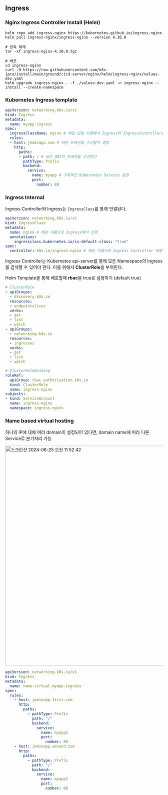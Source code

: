 ## Ingress

### Nginx Ingress Controller Install (Helm)

```shell
helm repo add ingress-nginx https://kubernetes.github.io/ingress-nginx
helm pull ingress-nginx/ingress-nginx --version 4.10.0

# 압축 해제
tar -xf ingress-nginx-4.10.0.tgz

# 배포
cd ingress-nginx
curl -O https://raw.githubusercontent.com/k8s-1pro/install/main/ground/cicd-server/nginx/helm/ingress-nginx/values-dev.yaml
helm upgrade ingress-nginx . -f ./values-dev.yaml -n ingress-nginx --install --create-namespace
```

### Kubernetes Ingress template

```yaml
apiVersion: networking.k8s.io/v1
kind: Ingress
metadata:
  name: myapp-ingress
spec:
  ingressClassName: nginx # 해당 값을 사용해서 Ingress와 IngressController를 연결
  rules:
  - host: jeminapp.com # 어떤 도메인을 수신할지 결정
    http:
      paths:
      - path: / # 모든 URI의 트래픽을 수신한다
        pathType: Prefix
        backend:
          service:
            name: myapp # 구체적인 Kubernetes Service 설정
            port:
              number: 80
```

### Ingress Internal

Ingress Controller와 Ingress는 `IngressClass`를 통해 연결된다.

```yaml
apiVersion: networking.k8s.io/v1
kind: IngressClass
metadata:
  name: nginx # 해당 이름으로 Ingress에서 조회
  annotations:
    ingressclass.kubernetes.io/is-default-class: "true"
spec:
  controller: k8s.io/ingress-nginx # 해당 이름으로 Ingress Controller 매핑
```

Ingress Controller는 Kubernetes api-server를 통해 모든 Namespace의 Ingress를 검색할 수 있어야 한다. 이를 위해서 **ClusterRole**을 부여한다.

Helm Template을 통해 배포할때 **rbac**을 true로 설정하기 (default true)

```yaml
# ClusterRole
- apiGroups:
  - discovery.k8s.io
  resources:
  - endpointslices
  verbs:
  - get
  - list
  - watch
- apiGroups:
  - networking.k8s.io
  resources:
  - ingresses
  verbs:
  - get
  - list
  - watch
```

```yaml
# ClusterRoleBinding
roleRef:
  apiGroup: rbac.authorization.k8s.io
  kind: ClusterRole
  name: ingress-nginx
subjects:
- kind: ServiceAccount
  name: ingress-nginx
  namespace: ingress-nginx
```

### Name based virtual hosting

하나의 IP에 대해 여러 domain이 설정되어 있다면, domain name에 따라 다른 Service로 분기처리 가능

<img width="703" alt="스크린샷 2024-06-25 오전 11 52 42" src="https://github.com/jemlog/tech-study/assets/82302520/253b375c-d26a-4333-af26-399a1cb7995d">

```yaml
apiVersion: networking.k8s.io/v1
kind: Ingress
metadata:
  name: name-virtual-myapp-ingress
spec:
  rules:
    - host: jeminapp.first.com
      http:
        paths:
          - pathType: Prefix
            path: "/"
            backend:
              service:
                name: myapp1
                port:
                  number: 80
    - host: jeminapp.second.com
      http:
        paths:
          - pathType: Prefix
            path: "/"
            backend:
              service:
                name: myapp2
                port:
                  number: 80
```
